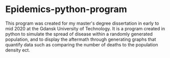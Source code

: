 # Epidemics-python-program
This program was created for my master's degree dissertation in early to mid 2020 at the Gdansk University of Technology. It is a program created in python to simulate the spread of disease within a randomly generated population, and to display the aftermath through generating graphs that quantify data such as comparing the number of deaths to the population density ect.
